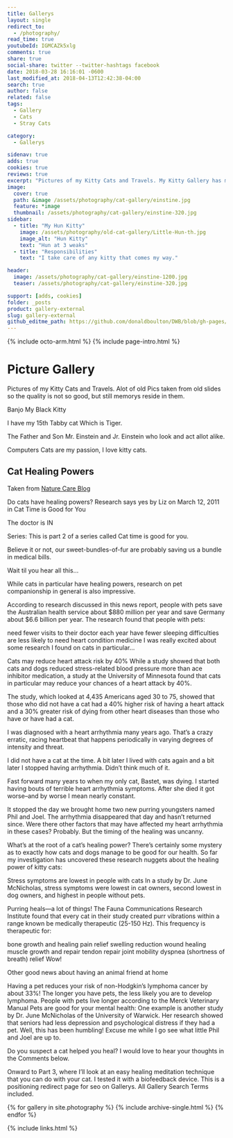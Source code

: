 ```yaml
---
title: Gallerys
layout: single
redirect_to:
  - /photography/
read_time: true
youtubeId: IGMCAZk5xlg
comments: true
share: true
social-share: twitter --twitter-hashtags facebook
date: 2018-03-28 16:16:01 -0600
last_modified_at: 2018-04-13T12:42:38-04:00
search: true
author: false
related: false
tags:
  - Gallery
  - Cats
  - Stray Cats

category:
  - Gallerys

sidenav: true
adds: true
cookies: true
reviews: true
excerpt: "Pictures of my Kitty Cats and Travels. My Kitty Gallery has my 4 male House Cats, Past Cats and the 20 or so strays I feed every day. Computers Cats are my passion, I love kitty cats"
image:
  cover: true
  path: &image /assets/photography/cat-gallery/einstine.jpg
  feature: *image
  thumbnail: /assets/photography/cat-gallery/einstine-320.jpg
sidebar:
  - title: "My Hun Kitty"
    image: /assets/photography/old-cat-gallery/Little-Hun-th.jpg
    image_alt: "Hun Kitty"
    text: "Hun at 3 weaks"
  - title: "Responsibilities"
    text: "I take care of any kitty that comes my way."

header:
  image: /assets/photography/cat-gallery/einstine-1200.jpg
  teaser: /assets/photography/cat-gallery/einstine-320.jpg

support: [adds, cookies]
folder: _posts
product: gallery-external
slug: gallery-external
github_editme_path: https://github.com/donaldboulton/DWB/blob/gh-pages/_posts/2018-02-29-post-gallery-external.md
---
```


{% include octo-arm.html %}
{% include page-intro.html %}

# Picture Gallery

Pictures of my Kitty Cats and Travels.
Alot of old Pics taken from old slides so the quality is not so good, but still memorys reside in them.

Banjo My Black Kitty

I have my 15th Tabby cat Which is Tiger.

The Father and Son Mr. Einstein and Jr. Einstein who look and act allot alike.

Computers Cats are my passion, I love kitty cats.

## Cat Healing Powers

Taken from [Nature Care Blog](http://www.naturalcatcareblog.com/2011/03/do-cats-have-healing-powers-research-says-yes/)

Do cats have healing powers? Research says yes
by Liz on March 12, 2011 in Cat Time is Good for You

The doctor is IN

Series: This is part 2 of a series called Cat time is good for you.

Believe it or not, our sweet-bundles-of-fur are probably saving us a bundle in medical bills.

Wait til you hear all this…

While cats in particular have healing powers, research on pet companionship in general is also impressive.

According to research discussed in this news report, people with pets save the Australian health service about $880 million per year and save Germany about $6.6 billion per year. The research found that people with pets:

need fewer visits to their doctor each year
have fewer sleeping difficulties
are less likely to need heart condition medicine
I was really excited about some research I found on cats in particular…

Cats may reduce heart attack risk by 40%
While a study showed that both cats and dogs  reduced stress-related blood pressure more than ace inhibitor medication, a study at the University of Minnesota found that cats in particular may reduce your chances of a heart attack by 40%.

The study, which looked at 4,435 Americans aged 30 to 75, showed that those who did not have a cat had a 40% higher risk of having a heart attack and a 30% greater risk of dying from other heart diseases than those who have or have had a cat.

I was diagnosed with a heart arrhythmia many years ago. That’s a crazy erratic, racing heartbeat that happens periodically in varying degrees of intensity and threat.

I did not have a cat at the time. A bit later I lived with cats again and a bit later I stopped having arrhythmia. Didn’t think much of it.

Fast forward many years to when my only cat, Bastet, was dying. I started having bouts of terrible heart arrhythmia symptoms. After she died it got worse–and by worse I mean nearly constant.

It stopped the day we brought home two new purring youngsters named Phil and Joel. The arrhythmia disappeared that day and hasn’t returned since. Were there other factors that may have affected my heart arrhythmia in these cases? Probably. But the timing of the healing was uncanny.

What’s at the root of a cat’s healing power?
There’s certainly some mystery as to exactly how cats and dogs manage to be good for our health. So far my investigation has uncovered these research nuggets about the healing power of kitty cats:

Stress symptoms are lowest in people with cats
In a study by Dr. June McNicholas, stress symptoms were lowest in cat owners, second lowest in dog owners, and highest in people without pets.

Purring heals—a lot of things!
The Fauna Communications Research Institute found that every cat in their study created purr vibrations within a range known be medically therapeutic (25-150 Hz). This frequency is therapeutic for:

bone growth and healing
pain relief
swelling reduction
wound healing
muscle growth and repair
tendon repair
joint mobility
dyspnea (shortness of breath) relief
Wow!

Other good news about having an animal friend at home

Having a pet reduces your risk of non-Hodgkin’s lymphoma cancer by about 33%! The longer you have pets, the less likely you are to develop lymphoma.
People with pets live longer according to the Merck Veterinary Manual
Pets are good for your mental health: One example is another study by Dr. June McNicholas of the University of Warwick. Her research showed that seniors had less depression and psychological distress if they had a pet.
Well, this has been humbling! Excuse me while I go see what little Phil and Joel are up to.

Do you suspect a cat helped you heal?
I would love to hear your thoughts in the Comments below.

Onward to Part 3, where I’ll look at an easy healing meditation technique that you can do with your cat. I tested it with a biofeedback device.
This is a positioning redirect page for seo on Gallerys. All Gallery Search Terms included.

{% for gallery in site.photography %}
  {% include archive-single.html %}
{% endfor %}

{% include links.html %}
